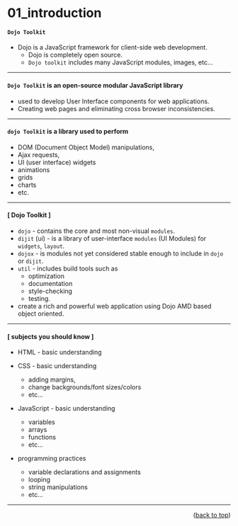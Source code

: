 <a name="topage"></a>
 
# 01_introduction

#### `Dojo Toolkit`

* Dojo is a JavaScript framework for client-side web development.
  * Dojo is completely open source.
  * `Dojo toolkit` includes many JavaScript modules, images, etc...

----
     
#### `Dojo Toolkit` is an open-source modular JavaScript library
   * used  to  develop User Interface components for web applications.
   * Creating web pages and eliminating cross browser inconsistencies.

----

#### `dojo Toolkit` is a library used to perform
   * DOM (Document Object Model) manipulations,
   * Ajax requests,
   * UI (user interface) widgets
   * animations
   * grids
   * charts
   * etc.

-----

#### [ Dojo Toolkit ]

   * `dojo` -  contains the core and most non-visual `modules`.
   * `dijit` (ui) -  is a library of user-interface `modules` (UI Modules) for `widgets`, `layout`.
   * `dojox` -  is modules not yet considered stable enough to include in `dojo` or `dijit`.
   * `util` -  includes build tools such as
       * optimization
       * documentation
       * style-checking
       * testing.
  * create a rich and powerful web application using Dojo AMD based object oriented.

----

#### [ subjects you should know ]

   * HTML -  basic understanding
    
   * CSS  -  basic understanding
      * adding margins,
      * change backgrounds/font sizes/colors
      * etc...
      
   * JavaScript - basic understanding
      * variables
      * arrays
      * functions
      * etc...
    
   * programming practices
      * variable declarations and assignments
      * looping
      * string manipulations
      * etc...

----



<p align="right">(<a href="#topage">back to top</a>)</p>
<br/>
<br/>
